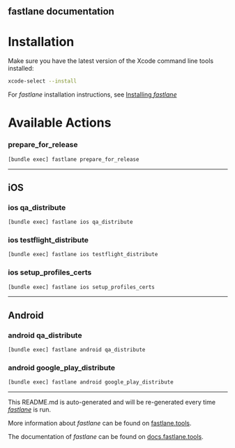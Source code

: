 fastlane documentation
----

# Installation

Make sure you have the latest version of the Xcode command line tools installed:

```sh
xcode-select --install
```

For _fastlane_ installation instructions, see [Installing _fastlane_](https://docs.fastlane.tools/#installing-fastlane)

# Available Actions

### prepare_for_release

```sh
[bundle exec] fastlane prepare_for_release
```



----


## iOS

### ios qa_distribute

```sh
[bundle exec] fastlane ios qa_distribute
```



### ios testflight_distribute

```sh
[bundle exec] fastlane ios testflight_distribute
```



### ios setup_profiles_certs

```sh
[bundle exec] fastlane ios setup_profiles_certs
```



----


## Android

### android qa_distribute

```sh
[bundle exec] fastlane android qa_distribute
```



### android google_play_distribute

```sh
[bundle exec] fastlane android google_play_distribute
```



----

This README.md is auto-generated and will be re-generated every time [_fastlane_](https://fastlane.tools) is run.

More information about _fastlane_ can be found on [fastlane.tools](https://fastlane.tools).

The documentation of _fastlane_ can be found on [docs.fastlane.tools](https://docs.fastlane.tools).
